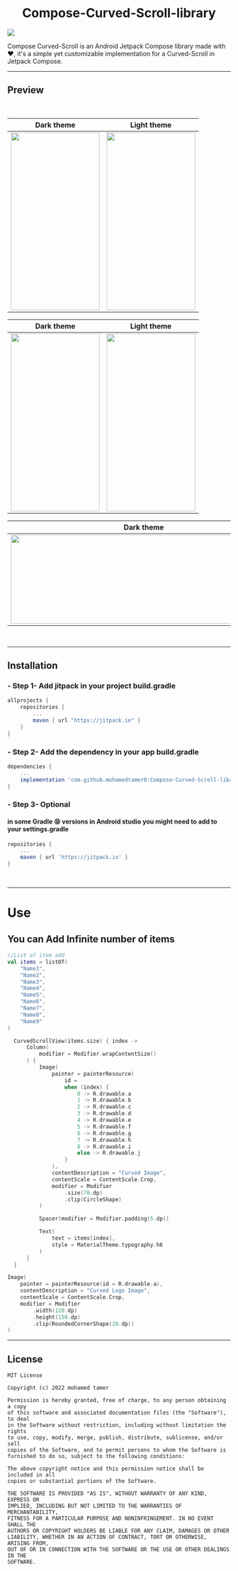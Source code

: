 <h1 align="center">
Compose-Curved-Scroll-library
</h1>

[![](https://jitpack.io/v/mohamedtamer0/Compose-Curved-Scroll-library.svg)](https://jitpack.io/#mohamedtamer0/Compose-Curved-Scroll-library)


Compose Curved-Scroll is an Android Jetpack Compose library made with ❤️, it's a simple yet customizable implementation for a Curved-Scroll in Jetpack Compose.


---
## Preview
<div align="center">
<br/>

Dark theme            |  Light theme
:-------------------------:|:-------------------------:
<img src="https://user-images.githubusercontent.com/51374446/151676555-a5f18e98-b87a-4df7-81d1-0615a996eba5.gif" width="200" height="400" />  | <img src="https://user-images.githubusercontent.com/51374446/151676571-f2eb3c35-cf95-4737-94af-605847831ad7.gif" width="200" height="400" />


Dark theme            |  Light theme
:-------------------------:|:-------------------------:
<img src="https://user-images.githubusercontent.com/51374446/151675416-da75b202-63e4-43d1-9e90-8ad9674f7bf6.jpg" width="200" height="400" />  | <img src="https://user-images.githubusercontent.com/51374446/151675464-228e20bf-1449-48cd-a49d-09d0532fed9a.jpg" width="200" height="400" />

Dark theme            |  Light theme
:-------------------------:|:-------------------------:
<img src="https://user-images.githubusercontent.com/51374446/151675643-5f9c33a3-a755-4a34-a3ed-594d0ca73280.jpg" width="600" height="200" />  | <img src="https://user-images.githubusercontent.com/51374446/151675659-321fe50f-5a1d-40ba-b2a1-1c636749544a.jpg" width="600" height="200" />

</div>

<br/>

---
## Installation

### - Step 1- Add jitpack in your project build.gradle
```groovy
allprojects {
    repositories {
        ...
        maven { url "https://jitpack.io" }
    }
}
```

### - Step 2- Add the dependency in your app build.gradle

```groovy
dependencies {
    ...
    implementation 'com.github.mohamedtamer0:Compose-Curved-Scroll-library:1.0'
}
```

### - Step 3- Optional

#### in some **Gradle** :stuck_out_tongue_closed_eyes: versions in Android studio you might need to add to your settings.gradle
```groovy
repositories {
    ...
    maven { url 'https://jitpack.io' }
}
```


<br/>

---
# Use
## You can Add Infinite number of items 

```Kotlin
//List of item add
val items = listOf(
    "Name1",
    "Name2",
    "Name3",
    "Name4",
    "Name5",
    "Name6",
    "Name7",
    "Name8",
    "Name9"
)
```

```Kotlin
  CurvedScrollView(items.size) { index ->
      Column(
          modifier = Modifier.wrapContentSize()
      ) {
          Image(
              painter = painterResource(
                  id =
                  when (index) {
                      0 -> R.drawable.a
                      1 -> R.drawable.b
                      2 -> R.drawable.c
                      3 -> R.drawable.d
                      4 -> R.drawable.e
                      5 -> R.drawable.f
                      6 -> R.drawable.g
                      7 -> R.drawable.h
                      8 -> R.drawable.i
                      else -> R.drawable.j
                  }
              ),
              contentDescription = "Curved Image",
              contentScale = ContentScale.Crop,
              modifier = Modifier
                  .size(70.dp)
                  .clip(CircleShape)
          )

          Spacer(modifier = Modifier.padding(5.dp))

          Text(
              text = items[index],
              style = MaterialTheme.typography.h6
          )
      }
  }
```

```Kotlin
Image(
    painter = painterResource(id = R.drawable.a),
    contentDescription = "Curved Logo Image",
    contentScale = ContentScale.Crop,
    modifier = Modifier
        .width(120.dp)
        .height(150.dp)
        .clip(RoundedCornerShape(20.dp))
)
```
---

## License
```
MIT License

Copyright (c) 2022 mohamed tamer

Permission is hereby granted, free of charge, to any person obtaining a copy
of this software and associated documentation files (the "Software"), to deal
in the Software without restriction, including without limitation the rights
to use, copy, modify, merge, publish, distribute, sublicense, and/or sell
copies of the Software, and to permit persons to whom the Software is
furnished to do so, subject to the following conditions:

The above copyright notice and this permission notice shall be included in all
copies or substantial portions of the Software.

THE SOFTWARE IS PROVIDED "AS IS", WITHOUT WARRANTY OF ANY KIND, EXPRESS OR
IMPLIED, INCLUDING BUT NOT LIMITED TO THE WARRANTIES OF MERCHANTABILITY,
FITNESS FOR A PARTICULAR PURPOSE AND NONINFRINGEMENT. IN NO EVENT SHALL THE
AUTHORS OR COPYRIGHT HOLDERS BE LIABLE FOR ANY CLAIM, DAMAGES OR OTHER
LIABILITY, WHETHER IN AN ACTION OF CONTRACT, TORT OR OTHERWISE, ARISING FROM,
OUT OF OR IN CONNECTION WITH THE SOFTWARE OR THE USE OR OTHER DEALINGS IN THE
SOFTWARE.
```

